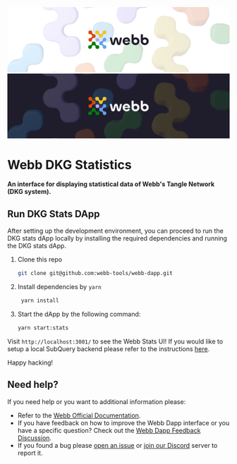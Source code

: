 <div align="center">
<a href="https://www.webb.tools/">

![Webb Logo](../../.github/assets/webb_banner_light.png#gh-light-mode-only)
![Webb Logo](../../.github/assets/webb_banner_dark.png#gh-dark-mode-only)
</a>

  </div>

# Webb DKG Statistics

<p align="left">
    <strong>An interface for displaying statistical data of Webb's Tangle Network (DKG system).</strong>
    <br />
</p>

## Run DKG Stats DApp

After setting up the development environment, you can proceed to run the DKG stats dApp locally by installing the required dependencies and running the DKG stats dApp.

1. Clone this repo

   ```bash
   git clone git@github.com:webb-tools/webb-dapp.git
   ```

2. Install dependencies by `yarn`

   ```bash
    yarn install
   ```

3. Start the dApp by the following command:

   ```bash
   yarn start:stats
   ```

Visit `http://localhost:3001/` to see the Webb Stats UI! If you would like to setup a local SubQuery backend please refer to the instructions [here](https://github.com/webb-tools/webb-subql#webb-subquery).

Happy hacking!

<h2 id="help"> Need help? </h2>

If you need help or you want to additional information please:

- Refer to the [Webb Official Documentation](https://docs.webb.tools/).
- If you have feedback on how to improve the Webb Dapp interface or you have a specific question? Check out the [Webb Dapp Feedback Discussion](https://github.com/webb-tools/feedback/discussions/categories/webb-dapp-feedback).
- If you found a bug please [open an issue](https://github.com/webb-tools/webb-dapp/issues/new/choose) or [join our Discord](https://discord.gg/jUDeFpggrR) server to report it.
